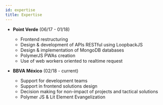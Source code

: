 ```yaml
---
id: expertise
title: Expertise
---
```


- **Point Verde** (06/17 - 01/18)
  - Frontend restructuring
  - Design & development of APIs RESTful using LoopbackJS
  - Design & implementation of MongoDB databases
  - PolymerJS PWAs creation
  - Use of web workers oriented to realtime request
  
- **BBVA México** (02/18 - current)
  - Support for development teams
  - Support in frontend solutions design
  - Decision making for non-impact of projects and tactical solutions
  - Polymer JS & Lit Element Evangelization
